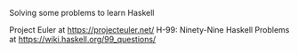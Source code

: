 Solving some problems to learn Haskell

Project Euler at https://projecteuler.net/ 
H-99: Ninety-Nine Haskell Problems at https://wiki.haskell.org/99_questions/ 

